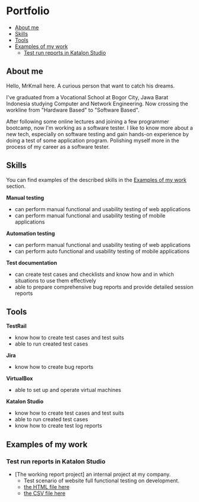 # Portfolio
- [About me](#about-me)
- [Skills](#skills)
- [Tools](#tools)
- [Examples of my work](#examples-of-my-work)
  * [Test run reports in Katalon Studio](#test-run-reports-in-katalon-studio)

## About me

Hello, MrKmall here. A curious person that want to catch his dreams.

I've graduated from a Vocational School at Bogor City, Jawa Barat Indonesia studying Computer and Network Engineering.
Now crossing the workline from "Hardware Based" to "Software Based".

After following some online lectures and joining a few programmer bootcamp, now I'm working as a software tester.
I like to know more about a new tech, especially on software testing and gain hands-on experience by doing a test of some application program.
Polishing myself more in the process of my career as a software tester.

## Skills

You can find examples of the described skills in the [Examples of my work](#examples-of-my-work) section.

__Manual testing__
  * can perform manual functional and usability testing of web applications
  * can perform manual functional and usability testing of mobile applications

__Automation testing__
  * can perform manual functional and usability testing of web applications
  * can perform auto functional and usability testing of mobile applications

__Test documentation__
  * can create test cases and checklists and know how and in which situations to use them effectively
  * able to prepare comprehensive bug reports and provide detailed session reports

## Tools

__TestRail__
  * know how to create test cases and test suits
  * able to run created test cases

__Jira__
  * know how to create bug reports

__VirtualBox__
  * able to set up and operate virtual machines

__Katalon Studio__
  * know how to create test cases and test suits
  * able to run created test cases
  * know how to create test log reports

## Examples of my work

### Test run reports in Katalon Studio

- [The working report project] an internal project at my company.
  * Test scenario of website full functional testing on development. 
  * [the HTML file here](https://drive.google.com/file/d/1nVYMVdceHmLErOuxxgpjY0dStxlp9kCy/view?usp=sharing)
  * [the CSV file here](https://drive.google.com/file/d/1taI4oMOXp2alrkBJ0BXsXwzapElrLyLE/view?usp=sharing)
